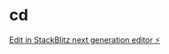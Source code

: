# cd

[Edit in StackBlitz next generation editor ⚡️](https://stackblitz.com/~/github.com/JonyTips/cd)
